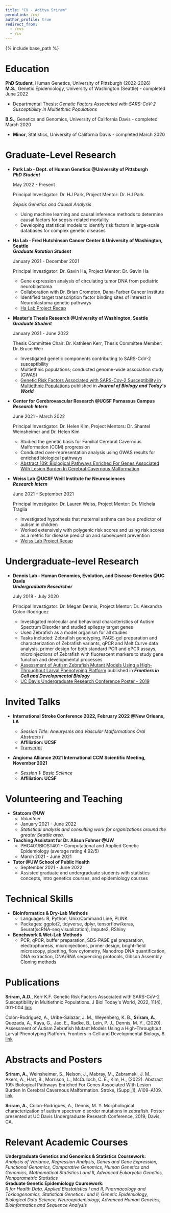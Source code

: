 ```yaml
---
title: "CV - Aditya Sriram"
permalink: /cv/
author_profile: true
redirect_from:
  - /cvs
  - /cv
---
```


{% include base_path %}

Education
======

**PhD Student**, Human Genetics, University of Pittsburgh (2022-2026)  
**M.S.**, Genetic Epidemiology, University of Washington (Seattle) - completed June 2022  
  * Departmental Thesis: *Genetic Factors Associated with SARS-CoV-2 Susceptibility in Multiethnic Populations*  

**B.S.**, Genetics and Genomics, University of California Davis - completed March 2020  
  * **Minor**, Statistics, University of California Davis - completed March 2020
    
Graduate-Level Research
======

*  **Park Lab - Dept. of Human Genetics @University of Pittsburgh**  
   ***PhD Student***
  
   May 2022 - Present
   
   Principal Investigator: Dr. HJ Park, Project Mentor: Dr. HJ Park
  
   *Sepsis Genetics and Causal Analysis*
   * Using machine learning and causal inference methods to determine causal factors for sepsis-related mortality
   * Developing statistical models to identify risk factors in large-scale databases for complex genetic diseases
 
  
*  **Ha Lab - Fred Hutchinson Cancer Center & University of Washington, Seattle**	             	       
   ***Graduate Rotation Student***
   
   January 2021 - December 2021
   
   Principal Investigator: Dr. Gavin Ha, Project Mentor: Dr. Gavin Ha

   * Gene expression analysis of circulating tumor DNA from pediatric neuroblastoma
   * Collaboration with Dr. Brian Crompton, Dana-Farber Cancer Institute
   * Identified target transcription factor binding sites of interest in Neuroblastoma genetic pathways
   * [Ha Lab Project Recap](https://docs.google.com/presentation/d/1D8eAk3np1AYlfoIxhU6HebP2lrm6zbjKtrM2FUeLgAk/edit?usp=sharing)


*  **Master's Thesis Research @University of Washington, Seattle**	             	       
   ***Graduate Student***
   
   January 2021 - June 2022
   
   Thesis Committee Chair: Dr. Kathleen Kerr, Thesis Committee Member: Dr. Bruce Weir

   * Investigated genetic components contributing to SARS-CoV-2 susceptibility
   * Multiethnic populations; conducted genome-wide association study (GWAS)
   * [Genetic Risk Factors Associated with SARS-Cov-2 Susceptibility in Multiethnic Populations](https://www.iomcworld.org/articles/genetic-risk-factors-associated-with-sarscov2-susceptibility-in-multiethnic-populations-93385.html) published in ***Journal of Biology and Today's World***


*  **Center for Cerebrovascular Research @UCSF Parnassus Campus**	             	       
   ***Research Intern***
   
   June 2021 - March 2022
   
   Principal Investigator: Dr. Helen Kim, Project Mentors: Dr. Shantel Weinsheimer and Dr. Helen Kim

   * Studied the genetic basis for Familial Cerebral Cavernous Malformation (CCM) progression
   * Conducted over-representation analysis using GWAS results for enriched biological pathways
   * [Abstract 109: Biological Pathways Enriched For Genes Associated With Lesion Burden In Cerebral Cavernous Malformation](https://www.ahajournals.org/doi/10.1161/str.53.suppl_1.109)


*  **Weiss Lab @UCSF Weill Institute for Neurosciences**	             	       
   ***Research Intern***
   
   June 2021 - September 2021
   
   Principal Investigator: Dr. Lauren Weiss, Project Mentor: Dr. Michela Traglia

   * Investigated hypothesis that maternal asthma can be a predictor of autism in children
   * Worked extensively with polygenic risk scores and using risk scores as a metric for disease prediction and subsequent prevention
   * [Weiss Lab Project Recap](https://docs.google.com/presentation/d/1fYRmhYW8Z_GHGjeQVmNM36HHPqEY2rhZcEMnvBsFHBw/edit?usp=sharing)

Undergraduate-level Research
======

* **Dennis Lab - Human Genomics, Evolution, and Disease Genetics @UC Davis**  
  ***Undergraduate Researcher***
  
  July 2018 - July 2020
  
  Principal Investigator: Dr. Megan Dennis, Project Mentor: Dr. Alexandra Colon-Rodriguez
  
  * Investigated molecular and behavioral characteristics of Autism Spectrum Disorder and studied epilepsy target genes
  * Used Zebrafish as a model organism for all studies
  * Tasks included: Zebrafish genotyping, PAGE-gel preparation and characterization of Zebrafish variants, qPCR and Melt Curve data analysis, primer design for both standard PCR and qPCR assays, microinjections of Zebrafish with fluorescent markers to study gene function and developmental processes
  * [Assessment of Autism Zebrafish Mutant Models Using a High-Throughput Larval Phenotyping Platform](https://www.frontiersin.org/articles/10.3389/fcell.2020.586296/full) published in ***Frontiers in Cell and Developmental Biology***
  * [UC Davis Undergraduate Research Conference Poster - 2019](https://drive.google.com/file/d/1oihfUccdz91x5ctHMu1rMXk-PtyxO0FX/view?usp=sharing)

Invited Talks
======

* **International Stroke Conference 2022, February 2022 @New Orleans, LA**
  * *Session Title: Aneurysms and Vascular Malformations Oral Abstracts I*
  * **Affiliation: UCSF**
  * [Transcript](https://docs.google.com/document/d/194jP7UNNV_ziO6OMViuAn315mrLHG76N/edit?usp=sharing&ouid=113345651194344459277&rtpof=true&sd=true)

* **Angioma Alliance 2021 International CCM Scientific Meeting, November 2021**
  * *Session 1: Basic Science*
  * **Affiliation: UCSF**
  
Volunteering and Teaching
======
* **Statcom @UW**
  * *Volunteer*  
  * January 2021 - June 2022  
  * *Statistical analysis and consulting work for organizations around the greater Seattle area.*  
* **Teaching Assistant for Dr. Alison Fohner @UW**
  * PHG401/BIOST401 - Computational and Applied Genetic Epidemiology (average rating 4.92/5)  
  * March 2021 - June 2021
* **Tutor @UW School of Public Health**
  * September 2021 - June 2022
  * Assisted graduate and undergraduate students with statistics concepts, intro genetics courses, and epidemiology courses 
  
Technical Skills
======
* **Bioinformatics & Dry-Lab Methods** 
  * Languages: R, Python, Unix/Command Line, PLINK
  * Packages: ggplot2, tidyverse, dplyr, tensorflow/keras, Seurat(scRNA-seq visualization), Impute2, RShiny
* **Benchwork & Wet-Lab Methods**
  * PCR, qPCR, buffer preparation, SDS-PAGE gel preparation, electrophoresis, microinjections, primer design, bright-field microscopy, pipetting, flow cytometry, Nanodrop DNA quantification, DNA extraction, DNA/RNA sequencing protocols, Gibson Assembly Cloning methods
    
Publications
======
**Sriram, A.D.**, Kerr K.F. Genetic Risk Factors Associated with SARS-CoV-2 Susceptibility in Multiethnic Populations. J Biol Today's World, 2022, 11(4), 001-004 [link](https://www.iomcworld.org/articles/genetic-risk-factors-associated-with-sarscov2-susceptibility-in-multiethnic-populations-93385.html)

Colón-Rodríguez, A., Uribe-Salazar, J. M., Weyenberg, K. B., **Sriram, A.**, Quezada, A., Kaya, G., Jao, E., Radke, B., Lein, P. J., Dennis, M. Y., (2020). Assessment of Autism Zebrafish Mutant Models Using a High-Throughput Larval Phenotyping Platform. Frontiers in Cell and Developmental Biology, 8. [link](https://www.frontiersin.org/article/10.3389/fcell.2020.586296)

Abstracts and Posters
======
**Sriram, A.**, Weinsheimer, S., Nelson, J., Mabray, M., Zabramski, J. M., Akers, A., Hart, B., Morrison, L., McCulloch, C. E., Kim, H., (2022). Abstract 109: Biological Pathways Enriched For Genes Associated With Lesion Burden In Cerebral Cavernous Malformation. Stroke, (Suppl_1), A109–A109. [link](https://doi.org/10.1161/str.53.suppl_1.109) 

**Sriram, A.**, Colón-Rodrigues, A., Dennis, M. Y. Morphological characterization of autism spectrum disorder mutations in zebrafish. Poster presented at UC Davis Undergraduate Research Conference, 2019; Davis, CA.       

Relevant Academic Courses
======
**Undergraduate Genetics and Genomics & Statistics Coursework:**  
*Analysis of Variance, Regression Analysis, Genes and Gene Expression, Functional Genomics, Comparative Genomics, Human Genetics and Genomics, Mathematical Statistics I and II, Advanced Eukaryotic Genetics, Nonparametric Statistics*  
**Graduate Genetic Epidemiology Coursework:**  
*R for Health Data, Applied Biostatistics I and II, Pharmacology and Toxicogenomics, Statistical Genetics I and II, Genetic Epidemiology, Biological Data Science, Neuroepidemiology, Advanced Human Genetics, Bioinformatics and Sequence Analysis*
